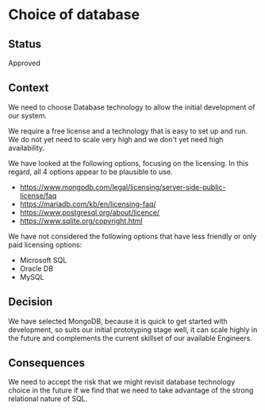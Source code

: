 # Choice of database

## Status

Approved

## Context

We need to choose Database technology to allow the initial development of our system.

We require a free license and a technology that is easy to set up and run. We do not yet need to scale very high and we don't yet need high availability.

We have looked at the following options, focusing on the licensing. In this regard, all 4 options appear to be plausible to use.

- <https://www.mongodb.com/legal/licensing/server-side-public-license/faq>
- <https://mariadb.com/kb/en/licensing-faq/>
- <https://www.postgresql.org/about/licence/>
- <https://www.sqlite.org/copyright.html>

We have not considered the following options that have less friendly or only paid licensing options:

- Microsoft SQL
- Oracle DB
- MySQL

## Decision

We have selected MongoDB, because it is quick to get started with development, so suits our initial prototyping stage well, it can scale highly in the future and complements the current skillset of our available Engineers.

## Consequences

We need to accept the risk that we might revisit database technology choice in the future if we find that we need to take advantage of the strong relational nature of SQL.
